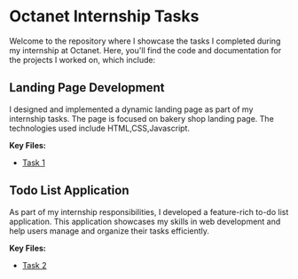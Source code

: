 # Octanet Internship Tasks

Welcome to the repository where I showcase the tasks I completed during my internship at Octanet. Here, you'll find the code and documentation for the projects I worked on, which include:

## Landing Page Development
I designed and implemented a dynamic landing page as part of my internship tasks. The page is focused on bakery shop landing page. The technologies used include HTML,CSS,Javascript.

**Key Files:**
- [Task 1](https://github.com/PoorniVas/Octanet_December/tree/main/Task%201)
  
## Todo List Application
As part of my internship responsibilities, I developed a feature-rich to-do list application. This application showcases my skills in web development and help users manage and
organize their tasks efficiently.

**Key Files:**
- [Task 2](https://github.com/PoorniVas/Octanet_December/tree/main/Task2)
  
